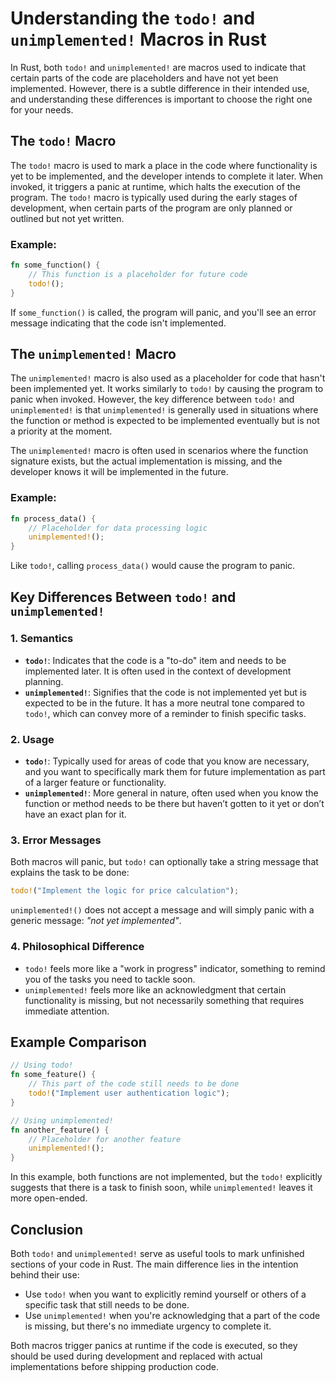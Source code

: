 # Understanding the `todo!` and `unimplemented!` Macros in Rust

In Rust, both `todo!` and `unimplemented!` are macros used to indicate that certain parts of the code are placeholders and have not yet been implemented. However, there is a subtle difference in their intended use, and understanding these differences is important to choose the right one for your needs.

## The `todo!` Macro

The `todo!` macro is used to mark a place in the code where functionality is yet to be implemented, and the developer intends to complete it later. When invoked, it triggers a panic at runtime, which halts the execution of the program. The `todo!` macro is typically used during the early stages of development, when certain parts of the program are only planned or outlined but not yet written.

### Example:

```rust
fn some_function() {
    // This function is a placeholder for future code
    todo!();
}
```

If `some_function()` is called, the program will panic, and you'll see an error message indicating that the code isn't implemented.

## The `unimplemented!` Macro

The `unimplemented!` macro is also used as a placeholder for code that hasn't been implemented yet. It works similarly to `todo!` by causing the program to panic when invoked. However, the key difference between `todo!` and `unimplemented!` is that `unimplemented!` is generally used in situations where the function or method is expected to be implemented eventually but is not a priority at the moment.

The `unimplemented!` macro is often used in scenarios where the function signature exists, but the actual implementation is missing, and the developer knows it will be implemented in the future.

### Example:

```rust
fn process_data() {
    // Placeholder for data processing logic
    unimplemented!();
}
```

Like `todo!`, calling `process_data()` would cause the program to panic.

## Key Differences Between `todo!` and `unimplemented!`

### 1. **Semantics**

- **`todo!`**: Indicates that the code is a "to-do" item and needs to be implemented later. It is often used in the context of development planning.
- **`unimplemented!`**: Signifies that the code is not implemented yet but is expected to be in the future. It has a more neutral tone compared to `todo!`, which can convey more of a reminder to finish specific tasks.

### 2. **Usage**

- **`todo!`**: Typically used for areas of code that you know are necessary, and you want to specifically mark them for future implementation as part of a larger feature or functionality.
- **`unimplemented!`**: More general in nature, often used when you know the function or method needs to be there but haven’t gotten to it yet or don’t have an exact plan for it.

### 3. **Error Messages**

Both macros will panic, but `todo!` can optionally take a string message that explains the task to be done:

```rust
todo!("Implement the logic for price calculation");
```

`unimplemented!()` does not accept a message and will simply panic with a generic message: _"not yet implemented"_.

### 4. **Philosophical Difference**

- `todo!` feels more like a "work in progress" indicator, something to remind you of the tasks you need to tackle soon.
- `unimplemented!` feels more like an acknowledgment that certain functionality is missing, but not necessarily something that requires immediate attention.

## Example Comparison

```rust
// Using todo!
fn some_feature() {
    // This part of the code still needs to be done
    todo!("Implement user authentication logic");
}

// Using unimplemented!
fn another_feature() {
    // Placeholder for another feature
    unimplemented!();
}
```

In this example, both functions are not implemented, but the `todo!` explicitly suggests that there is a task to finish soon, while `unimplemented!` leaves it more open-ended.

## Conclusion

Both `todo!` and `unimplemented!` serve as useful tools to mark unfinished sections of your code in Rust. The main difference lies in the intention behind their use:

- Use `todo!` when you want to explicitly remind yourself or others of a specific task that still needs to be done.
- Use `unimplemented!` when you're acknowledging that a part of the code is missing, but there's no immediate urgency to complete it.

Both macros trigger panics at runtime if the code is executed, so they should be used during development and replaced with actual implementations before shipping production code.
